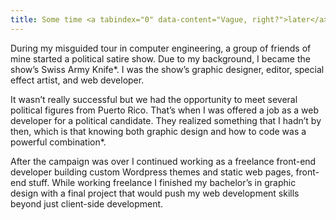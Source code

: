 ```yaml
---
title: Some time <a tabindex="0" data-content="Vague, right?">later</a>
---
```

During my misguided tour in computer engineering, a group of friends of mine started a political satire show. Due to my background, I became the show’s <a tabindex="0" data-content="Poverty truly breeds ingenuity.">Swiss Army Knife\*</a>. I was the show’s graphic designer, editor, special effect artist, and web developer.

It wasn’t really successful but we had the opportunity to meet several political figures from Puerto Rico. That’s when I was offered a job as a web developer for a political candidate. They realized something that I hadn’t by then, which is that knowing both graphic design and how to code was a <a tabindex="0" data-content="And at the price I was offering that combination due to my own imposter syndrome feels, they had struck gold.">powerful combination\*</a>.

After the campaign was over I continued working as a freelance front-end developer building custom Wordpress themes and static web pages, front-end stuff. While working freelance I finished my bachelor’s in graphic design with a final project that would push my web development skills beyond just client-side development.
